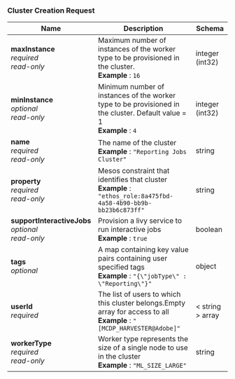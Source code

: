 
<a name="cluster-creation-request"></a>
### Cluster Creation Request

|Name|Description|Schema|
|---|---|---|
|**maxInstance**  <br>*required*  <br>*read-only*|Maximum number of instances of the worker type to be provisioned in the cluster.  <br>**Example** : `16`|integer (int32)|
|**minInstance**  <br>*optional*  <br>*read-only*|Minimum number of instances of the worker type to be provisioned in the cluster. Default value = 1  <br>**Example** : `4`|integer (int32)|
|**name**  <br>*required*  <br>*read-only*|The name of the cluster  <br>**Example** : `"Reporting Jobs Cluster"`|string|
|**property**  <br>*required*  <br>*read-only*|Mesos constraint that identifies that cluster  <br>**Example** : `"ethos_role:8a475fbd-4a58-4b90-bb9b-bb23b6c873ff"`|string|
|**supportInteractiveJobs**  <br>*optional*  <br>*read-only*|Provision a livy service to run interactive jobs  <br>**Example** : `true`|boolean|
|**tags**  <br>*optional*|A map containing key value pairs containing user specified tags  <br>**Example** : `"{\"jobType\" : \"Reporting\"}"`|object|
|**userId**  <br>*required*|The list of users to which this cluster belongs.Empty array for access to all  <br>**Example** : `"[MCDP_HARVESTER@Adobe]"`|< string > array|
|**workerType**  <br>*required*  <br>*read-only*|Worker type represents the size of a single node to use in the cluster  <br>**Example** : `"ML_SIZE_LARGE"`|string|



